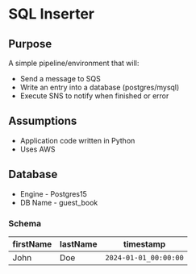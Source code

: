# SQL Inserter  

## Purpose  

A simple pipeline/environment that will:  

* Send a message to SQS  
* Write an entry into a database (postgres/mysql)  
* Execute SNS to notify when finished or error

## Assumptions  

* Application code written in Python  
* Uses AWS  


## Database  

* Engine - Postgres15  
* DB Name - guest_book

### Schema

| firstName | lastName | timestamp         |
| --------- | -------- | ----------------- |
| John      | Doe      | `2024-01-01_00:00:00` |
